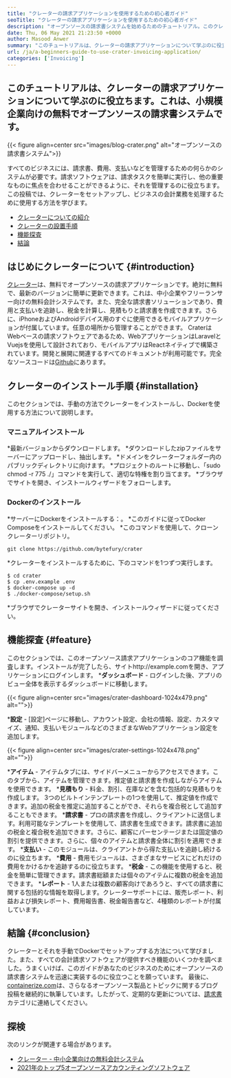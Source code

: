 ```yaml
---
title: "クレーターの請求アプリケーションを使用するための初心者ガイド" 
seoTitle: "クレーターの請求アプリケーションを使用するための初心者ガイド" 
description: "オープンソースの請求書システムを始めるためのチュートリアル。このクレーターのガイドラインは、コアの概念と機能に精通するのに役立ちます。" 
date: Thu, 06 May 2021 21:23:50 +0000
author: Masood Anwer
summary: "このチュートリアルは、クレーターの請求アプリケーションについて学ぶのに役立ちます。これは、小規模企業向けの無料でオープンソースの請求書システムです。" 
url: /ja/a-beginners-guide-to-use-crater-invoicing-application/
categories: ['Invoicing']
---
```


## このチュートリアルは、クレーターの請求アプリケーションについて学ぶのに役立ちます。これは、小規模企業向けの無料でオープンソースの請求書システムです。

{{< figure align=center src="images/blog-crater.png" alt="オープンソースの請求書システム">}}

すべてのビジネスには、請求書、費用、支払いなどを管理するための何らかのシステムが必要です。請求ソフトウェアは、請求タスクを簡単に実行し、他の重要なものに焦点を合わせることができるように、それを管理するのに役立ちます。この投稿では、クレーターをセットアップし、ビジネスの会計業務を処理するために使用する方法を学びます。
  * [クレーターについての紹介][1]
  * [クレーターの設置手順][2]
  * [機能探査][3]
  * [結論][4]

## はじめにクレーターについて {#introduction}
[クレーター][5]は、無料でオープンソースの請求アプリケーションです。絶対に無料で、最新のバージョンに簡単に更新できます。これは、中小企業やフリーランサー向けの無料会計システムです。また、完全な請求書ソリューションであり、費用と支払いを追跡し、税金を計算し、見積もりと請求書を作成できます。さらに、iPhoneおよびAndroidデバイス用のすぐに使用できるモバイルアプリケーションが付属しています。任意の場所から管理することができます。 CraterはWebベースの請求ソフトウェアであるため、WebアプリケーションはLaravelとVuejsを使用して設計されており、モバイルアプリはReactネイティブで構築されています。開発と展開に関連するすべてのドキュメントが利用可能です。完全なソースコードは[Github][6]にあります。

## クレーターのインストール手順 {#installation}
このセクションでは、手動の方法でクレーターをインストールし、Dockerを使用する方法について説明します。

### マニュアルインストール
  *最新バージョンからダウンロードします。
  *ダウンロードしたzipファイルをサーバーにアップロードし、抽出します。
  *ドメインをクレーターフォルダー内のパブリックディレクトリに向けます。
  *プロジェクトのルートに移動し、「sudo chmod -r 775 ./」コマンドを実行して、適切な特権を割り当てます。
  *ブラウザでサイトを開き、インストールウィザードをフォローします。

### Dockerのインストール
  *サーバーにDockerをインストールする：。
  *このガイドに従ってDocker Composeをインストールしてください。
  *このコマンドを使用して、クローンクレーターリポジトリ。
```
git clone https://github.com/bytefury/crater
```
  *クレーターをインストールするために、下のコマンドを1つずつ実行します。
```
$ cd crater
$ cp .env.example .env
$ docker-compose up -d
$ ./docker-compose/setup.sh
```
  *ブラウザでクレーターサイトを開き、インストールウィザードに従ってください。

## 機能探査 {#feature}
このセクションでは、このオープンソース請求アプリケーションのコア機能を調査します。インストールが完了したら、サイトhttp://example.comを開き、アプリケーションにログインします。
  ***ダッシュボード**  - ログインした後、アプリのビュー全体を表示するダッシュボードに移動します。

{{< figure align=center src="images/crater-dashboard-1024x479.png" alt="">}}

  ***設定**  -  [設定]ページに移動し、アカウント設定、会社の情報、設定、カスタマイズ、通知、支払いモジュールなどのさまざまなWebアプリケーション設定を追加します。

{{< figure align=center src="images/crater-settings-1024x478.png" alt="">}}

  ***アイテム**  - アイテムタブには、サイドバーメニューからアクセスできます。このタブから、アイテムを管理できます。推定値と請求書を作成しながらアイテムを使用できます。
  ***見積もり**  - 料金、割引、在庫などを含む包括的な見積もりを作成します。 3つのビルトインテンプレートの1つを使用して、推定値を作成できます。追加の税金を推定に追加することができ、それらを複合税として追加することもできます。
  ***請求書**  - プロの請求書を作成し、クライアントに送信します。利用可能なテンプレートを使用して、請求書を生成できます。請求書に追加の税金と複合税を追加できます。さらに、顧客にパーセンテージまたは固定値の割引を提供できます。さらに、個々のアイテムと請求書全体に割引を適用できます。
  ***支払い**  - このモジュールは、クライアントから得た支払いを追跡し続けるのに役立ちます。
  ***費用**  - 費用モジュールは、さまざまなサービスにどれだけの費用をかけるかを追跡するのに役立ちます。
  ***税金**  - この機能を使用すると、税金を簡単に管理できます。請求書総額または個々のアイテムに複数の税金を追加できます。
  ***レポート**  -  1人または複数の顧客向けであろうと、すべての請求書に関する包括的な情報を取得します。クレーターサポートには、販売レポート、利益および損失レポート、費用報告書、税金報告書など、4種類のレポートが付属しています。

## 結論 {#conclusion}
クレーターとそれを手動でDockerでセットアップする方法について学びました。また、すべての会計請求ソフトウェアが提供すべき機能のいくつかを調べました。うまくいけば、このガイドがあなたのビジネスのためにオープンソースの請求書システムを迅速に実装するのに役立つことを願っています。
最後に、[containerize.com][7]は、さらなるオープンソース製品とトピックに関するブログ投稿を継続的に執筆しています。したがって、定期的な更新については、[請求書][8]カテゴリに連絡してください。

## 探検
次のリンクが関連する場合があります。
  * [クレーター - 中小企業向けの無料会計システム][5]
  * [2021年のトップ5オープンソースアカウンティングソフトウェア][9]

  
[1]: #Introduction
[2]: #Installation
[3]: #Feature
[4]: #Conclusion
[5]: https://products.containerize.com/invoicing/crater/
[6]: https://github.com/bytefury/crater
[7]: https://containerize.com
[8]: https://blog.containerize.com/category/invoicing/
[9]: https://blog.containerize.com/invoicing/top-5-open-source-accounting-software-in-the-year-2021/
